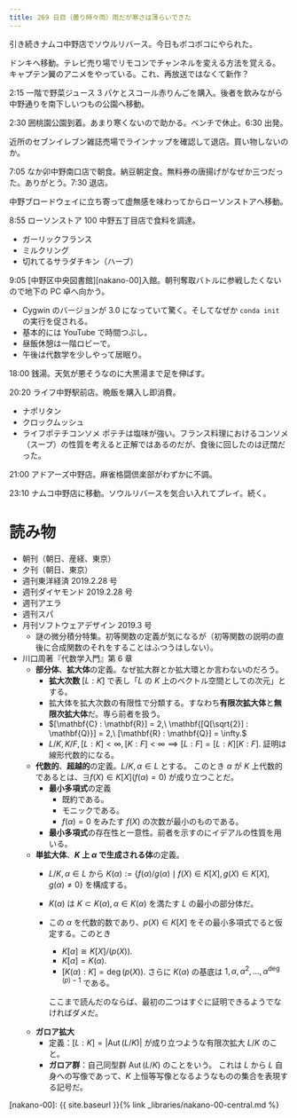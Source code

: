 ```yaml
---
title: 269 日目（曇り時々雨）雨だが寒さは薄らいできた
---
```


引き続きナムコ中野店でソウルリバース。今日もボコボコにやられた。

ドンキへ移動。テレビ売り場でリモコンでチャンネルを変える方法を覚える。
キャプテン翼のアニメをやっている。これ、再放送ではなくて新作？

2:15 一階で野菜ジュース 3 パケとスコール赤りんごを購入。後者を飲みながら中野通りを南下しいつもの公園へ移動。

2:30 囲桃園公園到着。あまり寒くないので助かる。ベンチで休止。6:30 出発。

近所のセブンイレブン雑誌売場でラインナップを確認して退店。買い物しないのか。

7:05 なか卯中野南口店で朝食。納豆朝定食。無料券の唐揚げがなぜか三つだった。ありがとう。7:30 退店。

中野ブロードウェイに立ち寄って虚無感を味わってからローソンストアへ移動。

8:55 ローソンストア 100 中野五丁目店で食料を調達。
* ガーリックフランス
* ミルクリング
* 切れてるサラダチキン（ハーブ）

9:05 [中野区中央図書館][nakano-00]入館。朝刊奪取バトルに参戦したくないので地下の PC 卓へ向かう。
* Cygwin のバージョンが 3.0 になっていて驚く。そしてなぜか `conda init` の実行を促される。
* 基本的には YouTube で時間つぶし。
* 昼飯休憩は一階ロビーで。
* 午後は代数学を少しやって居眠り。

18:00 銭湯。天気が悪そうなのに大黒湯まで足を伸ばす。

20:20 ライフ中野駅前店。晩飯を購入し即消費。
* ナポリタン
* クロックムッシュ
* ライフポテチコンソメ
ポテチは塩味が強い。フランス料理におけるコンソメ（スープ）の性質を考えると正解ではあるのだが、食後に回したのは迂闊だった。

21:00 アドアーズ中野店。麻雀格闘倶楽部がわずかに不調。

23:10 ナムコ中野店に移動。ソウルリバースを気合い入れてプレイ。続く。

# 読み物

* 朝刊（朝日、産経、東京）
* 夕刊（朝日、東京）
* 週刊東洋経済 2019.2.28 号
* 週刊ダイヤモンド 2019.2.28 号
* 週刊アエラ
* 週刊スパ
* 月刊ソフトウェアデザイン 2019.3 号
  * 謎の微分積分特集。初等関数の定義が気になるが（初等関数の説明の直後に合成関数のそれをすることはふつうはしない）。
* 川口周著『代数学入門』第 6 章
  * **部分体**、**拡大体**の定義。なぜ拡大群とか拡大環とか言わないのだろう。
    * **拡大次数** $[L : K]$ で表し「$L$ の $K$ 上のベクトル空間としての次元」とする。
    * 拡大体を拡大次数の有限性で分類する。すなわち**有限次拡大体**と**無限次拡大体**だ。専ら前者を扱う。
    * $[\mathbf{C} : \mathbf{R}] = 2,\ \mathbf{[Q[\sqrt{2}] : \mathbf{Q}}] = 2,\ [\mathbf{R} : \mathbf{Q}] = \infty.$
    * $L/K, K/F, [L : K] \lt \infty, [K : F] \lt \infty \implies [L : F] = [L : K][K : F].$ 証明は線形代数的になる。
  * **代数的**、**超越的**の定義。$L/K, \alpha \in L$ とする。
    このとき $\alpha$ が $K$ 上代数的であるとは、$\exists f(X) \in K[X] (f(\alpha) = 0)$ が成り立つことだ。
    * **最小多項式**の定義
      * 既約である。
      * モニックである。
      * $f(\alpha) = 0$ をみたす $f(X)$ の次数が最小のものである。
    * **最小多項式**の存在性と一意性。前者を示すのにイデアルの性質を用いる。
  * **単拡大体**、**$K$ 上 $\alpha$ で生成される体**の定義。
    * $L/K, \alpha \in L$ から $K(\alpha) := \{f(\alpha)/g(\alpha) \mid f(X)\in K[X], g(X) \in K[X], g(\alpha) \ne 0\}$ を構成する。
    * $K(\alpha)$ は $K \subset K(\alpha), \alpha \in K(\alpha)$ を満たす $L$ の最小の部分体だ。
    * この $\alpha$ を代数的数であり、$p(X) \in K[X]$ をその最小多項式でると仮定する。このとき
      * $K[\alpha] \cong K[X]/(p(X)).$
      * $K[\alpha] = K(\alpha).$
      * $[K(\alpha) : K] = \deg(p(X))$. さらに $K(\alpha)$ の基底は
        $1, \alpha, \alpha^2, \dots, \alpha^{\deg(p) - 1}$ である。

      ここまで読んだのならば、最初の二つはすぐに証明できるようでなければダメだ。
  * **ガロア拡大**
    * 定義：$[L : K] = |\operatorname{Aut}(L/K)|$ が成り立つような有限次拡大 $L/K$ のこと。
    * **ガロア群**：自己同型群 $\operatorname{Aut}(L/K)$ のことをいう。
      これは $L$ から $L$ 自身への写像であって、$K$ 上恒等写像となるようなものの集合を表現する記号だ。

[nakano-00]: {{ site.baseurl }}{% link _libraries/nakano-00-central.md %}
